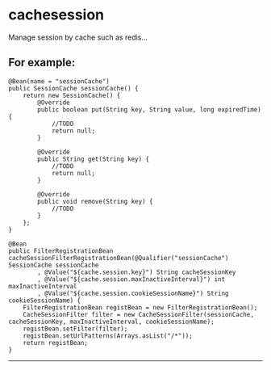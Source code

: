 # cachesession
Manage session by cache such as redis...

For example:
------------------------------------------------------------------------------------------------------------------
	@Bean(name = "sessionCache")
	public SessionCache sessionCache() {
		return new SessionCache() {
			@Override
			public boolean put(String key, String value, long expiredTime) {
				//TODO
				return null;
			}
			
			@Override
			public String get(String key) {
				//TODO
				return null;
			}
			
			@Override
			public void remove(String key) {
				//TODO
			}
		};
	}
	
	@Bean
	public FilterRegistrationBean cacheSessionFilterRegistrationBean(@Qualifier("sessionCache") SessionCache sessionCache
			, @Value("${cache.session.key}") String cacheSessionKey
			, @Value("${cache.session.maxInactiveInterval}") int maxInactiveInterval
			, @Value("${cache.session.cookieSessionName}") String cookieSessionName) {
		FilterRegistrationBean registBean = new FilterRegistrationBean();
		CacheSessionFilter filter = new CacheSessionFilter(sessionCache, cacheSessionKey, maxInactiveInterval, cookieSessionName);
		registBean.setFilter(filter);
		registBean.setUrlPatterns(Arrays.asList("/*"));
		return registBean;
	}
------------------------------------------------------------------------------------------------------------------

